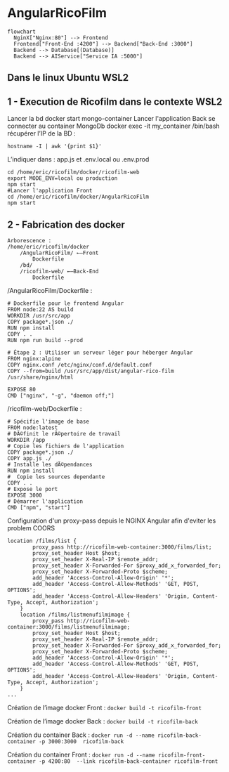 # AngularRicoFilm
```mermaid
flowchart
  NginX["Nginx:80"] --> Frontend
  Frontend["Front-End :4200"] --> Backend["Back-End :3000"]
  Backend --> Database[(Database)]
  Backend --> AIService["Service IA :5000"]
```

## Dans le linux Ubuntu WSL2


## 1 - Execution de Ricofilm dans le contexte WSL2
Lancer la bd 
docker start mongo-container
Lancer l'application Back
se connecter au container MongoDb docker exec -it my_container /bin/bash
récupérer l’IP de la BD : 
```
hostname -I | awk '{print $1}'
```
L’indiquer dans : app.js et .env.local ou .env.prod
```
cd /home/eric/ricofilm/docker/ricofilm-web
export MODE_ENV=local ou production
npm start
#Lancer l'application Front
cd /home/eric/ricofilm/docker/AngularRicoFilm
npm start
```

## 2 - Fabrication des docker

```
Arborescence : 
/home/eric/ricofilm/docker
	/AngularRicoFilm/ ←–Front
		Dockerfile		
	/bd/
	/ricofilm-web/ ←–Back-End
		Dockerfile
```

/AngularRicoFilm/Dockerfile : 
``` @dockerfile
# Dockerfile pour le frontend Angular
FROM node:22 AS build
WORKDIR /usr/src/app
COPY package*.json ./
RUN npm install
COPY . .
RUN npm run build --prod

# Étape 2 : Utiliser un serveur léger pour héberger Angular
FROM nginx:alpine
COPY nginx.conf /etc/nginx/conf.d/default.conf
COPY --from=build /usr/src/app/dist/angular-rico-film /usr/share/nginx/html

EXPOSE 80
CMD ["nginx", "-g", "daemon off;"]
```

/ricofilm-web/Dockerfile : 
``` @dockerfile
# Spécifie l'image de base
FROM node:latest
# DÃ©finit le rÃ©pertoire de travail
WORKDIR /app
# Copie les fichiers de l'application
COPY package*.json ./
COPY app.js ./
# Installe les dÃ©pendances
RUN npm install
#  Copie les sources dependante
COPY . .
# Expose le port
EXPOSE 3000
# Démarrer l'application
CMD ["npm", "start"]
```

Configuration d'un proxy-pass depuis le NGINX Angular afin d'eviter les problem COORS
```
location /films/list {
        proxy_pass http://ricofilm-web-container:3000/films/list;
        proxy_set_header Host $host;
        proxy_set_header X-Real-IP $remote_addr;
        proxy_set_header X-Forwarded-For $proxy_add_x_forwarded_for;
        proxy_set_header X-Forwarded-Proto $scheme;
        add_header 'Access-Control-Allow-Origin' '*';
        add_header 'Access-Control-Allow-Methods' 'GET, POST, OPTIONS';
        add_header 'Access-Control-Allow-Headers' 'Origin, Content-Type, Accept, Authorization';    
    }
    location /films/listmenufilmimage {
        proxy_pass http://ricofilm-web-container:3000/films/listmenufilmimage;
        proxy_set_header Host $host;
        proxy_set_header X-Real-IP $remote_addr;
        proxy_set_header X-Forwarded-For $proxy_add_x_forwarded_for;
        proxy_set_header X-Forwarded-Proto $scheme;
        add_header 'Access-Control-Allow-Origin' '*';
        add_header 'Access-Control-Allow-Methods' 'GET, POST, OPTIONS';
        add_header 'Access-Control-Allow-Headers' 'Origin, Content-Type, Accept, Authorization';
    }
...
```


Création de l’image docker Front :
`docker build -t ricofilm-front`

Création de l’image docker Back : 
`docker build -t ricofilm-back`

Création du container  Back : 
`docker run -d --name ricofilm-back-container -p 3000:3000  ricofilm-back`

Création du container  Front : 
`docker run -d --name ricofilm-front-container -p 4200:80  --link ricofilm-back-container ricofilm-front`




